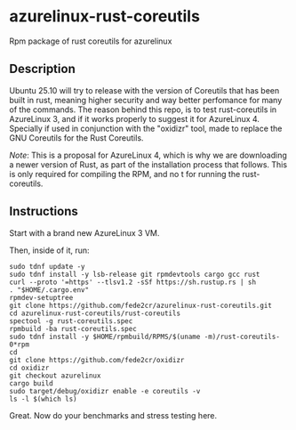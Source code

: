 # azurelinux-rust-coreutils
Rpm package of rust coreutils for azurelinux

## Description

Ubuntu 25.10 will try to release with the version of Coreutils that has been built in rust, meaning higher security and way better perfomance for many of the commands. The reason behind this repo, is to test rust-coreutils in AzureLinux 3, and if it works properly to suggest it for AzureLinux 4. Specially if used in conjunction with the "oxidizr" tool, made to replace the GNU Coreutils for the Rust Coreutils.

*Note*: This is a proposal for AzureLinux 4, which is why we are downloading a newer version of Rust, as part of the installation process that follows. This is only required for compiling the RPM, and no
t for running the rust-coreutils.

## Instructions

Start with a brand new AzureLinux 3 VM.

Then, inside of it, run:

```
sudo tdnf update -y
sudo tdnf install -y lsb-release git rpmdevtools cargo gcc rust
curl --proto '=https' --tlsv1.2 -sSf https://sh.rustup.rs | sh
. "$HOME/.cargo.env"
rpmdev-setuptree
git clone https://github.com/fede2cr/azurelinux-rust-coreutils.git
cd azurelinux-rust-coreutils/rust-coreutils
spectool -g rust-coreutils.spec
rpmbuild -ba rust-coreutils.spec
sudo tdnf install -y $HOME/rpmbuild/RPMS/$(uname -m)/rust-coreutils-0*rpm
cd
git clone https://github.com/fede2cr/oxidizr
cd oxidizr
git checkout azurelinux
cargo build
sudo target/debug/oxidizr enable -e coreutils -v
ls -l $(which ls)
```

Great. Now do your benchmarks and stress testing here.
